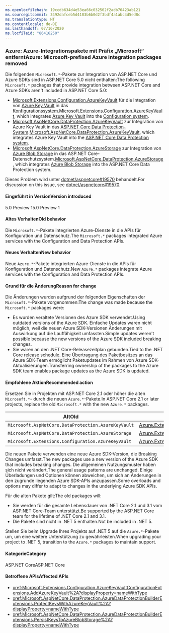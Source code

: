 ```yaml
---
ms.openlocfilehash: 19ccdb634d4e53ea66c032502f2adb70423ab121
ms.sourcegitcommit: 3492dafceb5d4183b6b0d2f3bdf4a1abc4d5ed8c
ms.translationtype: HT
ms.contentlocale: de-DE
ms.lasthandoff: 07/16/2020
ms.locfileid: "86416250"
---
```

### <a name="azure-microsoft-prefixed-azure-integration-packages-removed"></a><span data-ttu-id="17084-101">Azure: Azure-Integrationspakete mit Präfix „Microsoft“ entfernt</span><span class="sxs-lookup"><span data-stu-id="17084-101">Azure: Microsoft-prefixed Azure integration packages removed</span></span>

<span data-ttu-id="17084-102">Die folgenden `Microsoft.*`-Pakete zur Integration von ASP.NET Core und Azure SDKs sind in ASP.NET Core 5.0 nicht enthalten:</span><span class="sxs-lookup"><span data-stu-id="17084-102">The following `Microsoft.*` packages that provide integration between ASP.NET Core and Azure SDKs aren't included in ASP.NET Core 5.0:</span></span>

* <span data-ttu-id="17084-103">[Microsoft.Extensions.Configuration.AzureKeyVault](https://www.nuget.org/packages/Microsoft.Extensions.Configuration.AzureKeyVault/) für die Integration von [Azure Key Vault](/azure/key-vault/) in das [Konfigurationssystem](/aspnet/core/fundamentals/configuration/).</span><span class="sxs-lookup"><span data-stu-id="17084-103">[Microsoft.Extensions.Configuration.AzureKeyVault](https://www.nuget.org/packages/Microsoft.Extensions.Configuration.AzureKeyVault/), which integrates [Azure Key Vault](/azure/key-vault/) into the [Configuration system](/aspnet/core/fundamentals/configuration/).</span></span>
* <span data-ttu-id="17084-104">[Microsoft.AspNetCore.DataProtection.AzureKeyVault](https://www.nuget.org/packages/Microsoft.AspNetCore.DataProtection.AzureKeyVault/) zur Integration von Azure Key Vault in das [ASP.NET Core Data Protection-System](/aspnet/core/security/data-protection/introduction).</span><span class="sxs-lookup"><span data-stu-id="17084-104">[Microsoft.AspNetCore.DataProtection.AzureKeyVault](https://www.nuget.org/packages/Microsoft.AspNetCore.DataProtection.AzureKeyVault/), which integrates Azure Key Vault into the [ASP.NET Core Data Protection system](/aspnet/core/security/data-protection/introduction).</span></span>
* <span data-ttu-id="17084-105">[Microsoft.AspNetCore.DataProtection.AzureStorage](https://www.nuget.org/packages/Microsoft.AspNetCore.DataProtection.AzureStorage/) zur Integration von [Azure Blob Storage](/azure/storage/blobs/) in das ASP.NET Core-Datenschutzsystem.</span><span class="sxs-lookup"><span data-stu-id="17084-105">[Microsoft.AspNetCore.DataProtection.AzureStorage](https://www.nuget.org/packages/Microsoft.AspNetCore.DataProtection.AzureStorage/), which integrates [Azure Blob Storage](/azure/storage/blobs/) into the ASP.NET Core Data Protection system.</span></span>

<span data-ttu-id="17084-106">Dieses Problem wird unter [dotnet/aspnetcore#19570](https://github.com/dotnet/aspnetcore/issues/19570) behandelt.</span><span class="sxs-lookup"><span data-stu-id="17084-106">For discussion on this issue, see [dotnet/aspnetcore#19570](https://github.com/dotnet/aspnetcore/issues/19570).</span></span>

#### <a name="version-introduced"></a><span data-ttu-id="17084-107">Eingeführt in Version</span><span class="sxs-lookup"><span data-stu-id="17084-107">Version introduced</span></span>

<span data-ttu-id="17084-108">5.0 Preview 1</span><span class="sxs-lookup"><span data-stu-id="17084-108">5.0 Preview 1</span></span>

#### <a name="old-behavior"></a><span data-ttu-id="17084-109">Altes Verhalten</span><span class="sxs-lookup"><span data-stu-id="17084-109">Old behavior</span></span>

<span data-ttu-id="17084-110">Die `Microsoft.*`-Pakete integrierten Azure-Dienste in die APIs für Konfiguration und Datenschutz.</span><span class="sxs-lookup"><span data-stu-id="17084-110">The `Microsoft.*` packages integrated Azure services with the Configuration and Data Protection APIs.</span></span>

#### <a name="new-behavior"></a><span data-ttu-id="17084-111">Neues Verhalten</span><span class="sxs-lookup"><span data-stu-id="17084-111">New behavior</span></span>

<span data-ttu-id="17084-112">Neue `Azure.*`-Pakete integrierten Azure-Dienste in die APIs für Konfiguration und Datenschutz.</span><span class="sxs-lookup"><span data-stu-id="17084-112">New `Azure.*` packages integrate Azure services with the Configuration and Data Protection APIs.</span></span>

#### <a name="reason-for-change"></a><span data-ttu-id="17084-113">Grund für die Änderung</span><span class="sxs-lookup"><span data-stu-id="17084-113">Reason for change</span></span>

<span data-ttu-id="17084-114">Die Änderungen wurden aufgrund der folgenden Eigenschaften der `Microsoft.*`-Pakete vorgenommen:</span><span class="sxs-lookup"><span data-stu-id="17084-114">The change was made because the `Microsoft.*` packages were:</span></span>

* <span data-ttu-id="17084-115">Es wurden veraltete Versionen des Azure SDK verwendet.</span><span class="sxs-lookup"><span data-stu-id="17084-115">Using outdated versions of the Azure SDK.</span></span> <span data-ttu-id="17084-116">Einfache Updates waren nicht möglich, weil die neuen Azure SDK-Versionen Änderungen mit Auswirkung auf die Lauffähigkeit umfassten.</span><span class="sxs-lookup"><span data-stu-id="17084-116">Simple updates weren't possible because the new versions of the Azure SDK included breaking changes.</span></span>
* <span data-ttu-id="17084-117">Sie waren an den .NET Core-Releasezeitplan gebunden.</span><span class="sxs-lookup"><span data-stu-id="17084-117">Tied to the .NET Core release schedule.</span></span> <span data-ttu-id="17084-118">Eine Übertragung des Paketbesitzes an das Azure SDK-Team ermöglicht Paketupdates im Rahmen von Azure SDK-Aktualisierungen.</span><span class="sxs-lookup"><span data-stu-id="17084-118">Transferring ownership of the packages to the Azure SDK team enables package updates as the Azure SDK is updated.</span></span>

#### <a name="recommended-action"></a><span data-ttu-id="17084-119">Empfohlene Aktion</span><span class="sxs-lookup"><span data-stu-id="17084-119">Recommended action</span></span>

<span data-ttu-id="17084-120">Ersetzen Sie in Projekten mit ASP.NET Core 2.1 oder höher die alten `Microsoft.*`- durch die neuen `Azure.*`-Pakete.</span><span class="sxs-lookup"><span data-stu-id="17084-120">In ASP.NET Core 2.1 or later projects, replace the old `Microsoft.*` with the new `Azure.*` packages.</span></span>

| <span data-ttu-id="17084-121">Alt</span><span class="sxs-lookup"><span data-stu-id="17084-121">Old</span></span> | <span data-ttu-id="17084-122">Neu</span><span class="sxs-lookup"><span data-stu-id="17084-122">New</span></span> |
|--|--|
| `Microsoft.AspNetCore.DataProtection.AzureKeyVault` | [<span data-ttu-id="17084-123">Azure.Extensions.AspNetCore.DataProtection.Keys</span><span class="sxs-lookup"><span data-stu-id="17084-123">Azure.Extensions.AspNetCore.DataProtection.Keys</span></span>](https://www.nuget.org/packages/Azure.Extensions.AspNetCore.DataProtection.Keys) |
| `Microsoft.AspNetCore.DataProtection.AzureStorage` | [<span data-ttu-id="17084-124">Azure.Extensions.AspNetCore.DataProtection.Blobs</span><span class="sxs-lookup"><span data-stu-id="17084-124">Azure.Extensions.AspNetCore.DataProtection.Blobs</span></span>](https://www.nuget.org/packages/Azure.Extensions.AspNetCore.DataProtection.Blobs) |
| `Microsoft.Extensions.Configuration.AzureKeyVault` | [<span data-ttu-id="17084-125">Azure.Extensions.AspNetCore.Configuration.Secrets</span><span class="sxs-lookup"><span data-stu-id="17084-125">Azure.Extensions.AspNetCore.Configuration.Secrets</span></span>](https://www.nuget.org/packages/Azure.Extensions.AspNetCore.Configuration.Secrets) |

<span data-ttu-id="17084-126">Die neuen Pakete verwenden eine neue Azure SDK-Version, die Breaking Changes umfasst.</span><span class="sxs-lookup"><span data-stu-id="17084-126">The new packages use a new version of the Azure SDK that includes breaking changes.</span></span> <span data-ttu-id="17084-127">Die allgemeinen Nutzungsmuster haben sich nicht verändert.</span><span class="sxs-lookup"><span data-stu-id="17084-127">The general usage patterns are unchanged.</span></span> <span data-ttu-id="17084-128">Einige Überladungen und Optionen können abweichen, um sich an Änderungen in den zugrunde liegenden Azure SDK-APIs anzupassen.</span><span class="sxs-lookup"><span data-stu-id="17084-128">Some overloads and options may differ to adapt to changes in the underlying Azure SDK APIs.</span></span>

<span data-ttu-id="17084-129">Für die alten Pakete gilt:</span><span class="sxs-lookup"><span data-stu-id="17084-129">The old packages will:</span></span>

* <span data-ttu-id="17084-130">Sie werden für die gesamte Lebensdauer von .NET Core 2.1 und 3.1 vom ASP.NET Core-Team unterstützt.</span><span class="sxs-lookup"><span data-stu-id="17084-130">Be supported by the ASP.NET Core team for the lifetime of .NET Core 2.1 and 3.1.</span></span>
* <span data-ttu-id="17084-131">Die Pakete sind nicht in .NET 5 enthalten.</span><span class="sxs-lookup"><span data-stu-id="17084-131">Not be included in .NET 5.</span></span>

<span data-ttu-id="17084-132">Stellen Sie beim Upgrade Ihres Projekts auf .NET 5 auf die `Azure.*`-Pakete um, um eine weitere Unterstützung zu gewährleisten.</span><span class="sxs-lookup"><span data-stu-id="17084-132">When upgrading your project to .NET 5, transition to the `Azure.*` packages to maintain support.</span></span>

#### <a name="category"></a><span data-ttu-id="17084-133">Kategorie</span><span class="sxs-lookup"><span data-stu-id="17084-133">Category</span></span>

<span data-ttu-id="17084-134">ASP.NET Core</span><span class="sxs-lookup"><span data-stu-id="17084-134">ASP.NET Core</span></span>

#### <a name="affected-apis"></a><span data-ttu-id="17084-135">Betroffene APIs</span><span class="sxs-lookup"><span data-stu-id="17084-135">Affected APIs</span></span>

- <xref:Microsoft.Extensions.Configuration.AzureKeyVaultConfigurationExtensions.AddAzureKeyVault%2A?displayProperty=nameWithType>
- <xref:Microsoft.AspNetCore.DataProtection.AzureDataProtectionBuilderExtensions.ProtectKeysWithAzureKeyVault%2A?displayProperty=nameWithType>
- <xref:Microsoft.AspNetCore.DataProtection.AzureDataProtectionBuilderExtensions.PersistKeysToAzureBlobStorage%2A?displayProperty=nameWithType>

<!--

#### Affected APIs

- `Overload:Microsoft.Extensions.Configuration.AzureKeyVaultConfigurationExtensions.AddAzureKeyVault`
- `Overload:Microsoft.AspNetCore.DataProtection.AzureDataProtectionBuilderExtensions.ProtectKeysWithAzureKeyVault`
- `Overload:Microsoft.AspNetCore.DataProtection.AzureDataProtectionBuilderExtensions.PersistKeysToAzureBlobStorage`

-->
